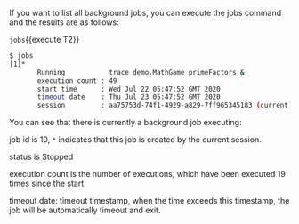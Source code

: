 If you want to list all background jobs, you can execute the jobs command and the results are as follows:

`jobs`{{execute T2}}

```bash
$ jobs
[1]*
       Running           trace demo.MathGame primeFactors &
       execution count : 49
       start time      : Wed Jul 22 05:47:52 GMT 2020
       timeout date    : Thu Jul 23 05:47:52 GMT 2020
       session         : aa75753d-74f1-4929-a829-7ff965345183 (current)
```

You can see that there is currently a background job executing:

job id is 10, `*` indicates that this job is created by the current session.

status is Stopped

execution count is the number of executions, which have been executed 19 times since the start.

timeout date: timeout timestamp, when the time exceeds this timestamp, the job will be automatically timeout and exit.